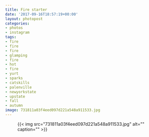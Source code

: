 ```yaml
---
title: Fire starter
date: '2017-09-16T18:57:19+00:00'
layout: photopost
categories:
- photos
- instagram
tags:
- fire
- fire
- fire
- glamping
- fire
- hot
- fire
- yurt
- sparks
- catskills
- palenville
- newyorkstate
- upstate
- fall
- autumn
image: 731811a03f4eed097d221a548a911533.jpg
---
```


<figure class="photo photo--square">
  {{< img src="731811a03f4eed097d221a548a911533.jpg" alt="" caption="" >}}

</figure>




